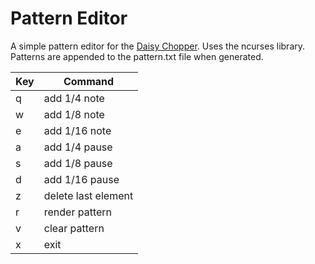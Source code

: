 # Pattern Editor

A simple pattern editor for the [Daisy Chopper](https://github.com/KnightHill/daisy-chopper). Uses the ncurses library. 
Patterns are appended to the pattern.txt file when generated.  

| Key | Command |
| --- | --- |
| q | add 1/4 note |
| w | add 1/8 note |
| e | add 1/16 note |
| a | add 1/4 pause |
| s | add 1/8 pause |
| d | add 1/16 pause |
| z | delete last element |
| r | render pattern |
| v | clear pattern |
| x | exit |
